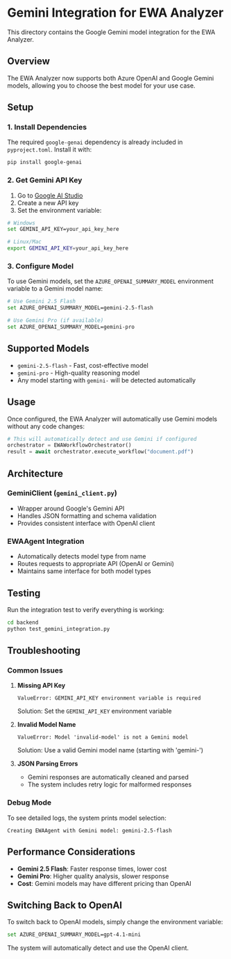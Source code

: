 # Gemini Integration for EWA Analyzer

This directory contains the Google Gemini model integration for the EWA Analyzer.

## Overview

The EWA Analyzer now supports both Azure OpenAI and Google Gemini models, allowing you to choose the best model for your use case.

## Setup

### 1. Install Dependencies

The required `google-genai` dependency is already included in `pyproject.toml`. Install it with:

```bash
pip install google-genai
```

### 2. Get Gemini API Key

1. Go to [Google AI Studio](https://aistudio.google.com/)
2. Create a new API key
3. Set the environment variable:

```bash
# Windows
set GEMINI_API_KEY=your_api_key_here

# Linux/Mac
export GEMINI_API_KEY=your_api_key_here
```

### 3. Configure Model

To use Gemini models, set the `AZURE_OPENAI_SUMMARY_MODEL` environment variable to a Gemini model name:

```bash
# Use Gemini 2.5 Flash
set AZURE_OPENAI_SUMMARY_MODEL=gemini-2.5-flash

# Use Gemini Pro (if available)
set AZURE_OPENAI_SUMMARY_MODEL=gemini-pro
```

## Supported Models

- `gemini-2.5-flash` - Fast, cost-effective model
- `gemini-pro` - High-quality reasoning model
- Any model starting with `gemini-` will be detected automatically

## Usage

Once configured, the EWA Analyzer will automatically use Gemini models without any code changes:

```python
# This will automatically detect and use Gemini if configured
orchestrator = EWAWorkflowOrchestrator()
result = await orchestrator.execute_workflow("document.pdf")
```

## Architecture

### GeminiClient (`gemini_client.py`)
- Wrapper around Google's Gemini API
- Handles JSON formatting and schema validation
- Provides consistent interface with OpenAI client

### EWAAgent Integration
- Automatically detects model type from name
- Routes requests to appropriate API (OpenAI or Gemini)
- Maintains same interface for both model types

## Testing

Run the integration test to verify everything is working:

```bash
cd backend
python test_gemini_integration.py
```

## Troubleshooting

### Common Issues

1. **Missing API Key**
   ```
   ValueError: GEMINI_API_KEY environment variable is required
   ```
   Solution: Set the `GEMINI_API_KEY` environment variable

2. **Invalid Model Name**
   ```
   ValueError: Model 'invalid-model' is not a Gemini model
   ```
   Solution: Use a valid Gemini model name (starting with 'gemini-')

3. **JSON Parsing Errors**
   - Gemini responses are automatically cleaned and parsed
   - The system includes retry logic for malformed responses

### Debug Mode

To see detailed logs, the system prints model selection:
```
Creating EWAAgent with Gemini model: gemini-2.5-flash
```

## Performance Considerations

- **Gemini 2.5 Flash**: Faster response times, lower cost
- **Gemini Pro**: Higher quality analysis, slower response
- **Cost**: Gemini models may have different pricing than OpenAI

## Switching Back to OpenAI

To switch back to OpenAI models, simply change the environment variable:

```bash
set AZURE_OPENAI_SUMMARY_MODEL=gpt-4.1-mini
```

The system will automatically detect and use the OpenAI client.
